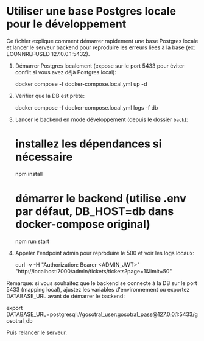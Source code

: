 Utiliser une base Postgres locale pour le développement
===============================================

Ce fichier explique comment démarrer rapidement une base Postgres locale et lancer le serveur backend pour reproduire les erreurs liées à la base (ex: ECONNREFUSED 127.0.0.1:5432).

1) Démarrer Postgres localement (expose sur le port 5433 pour éviter conflit si vous avez déjà Postgres local):

   docker compose -f docker-compose.local.yml up -d

2) Vérifier que la DB est prête:

   docker compose -f docker-compose.local.yml logs -f db

3) Lancer le backend en mode développement (depuis le dossier `back`):

   # installez les dépendances si nécessaire
   npm install

   # démarrer le backend (utilise .env par défaut, DB_HOST=db dans docker-compose original)
   npm run start

4) Appeler l'endpoint admin pour reproduire le 500 et voir les logs locaux:

   curl -v -H "Authorization: Bearer <ADMIN_JWT>" "http://localhost:7000/admin/tickets/tickets?page=1&limit=50"

Remarque: si vous souhaitez que le backend se connecte à la DB sur le port 5433 (mapping local), ajustez les variables d'environnement ou exportez DATABASE_URL avant de démarrer le backend:

   export DATABASE_URL=postgresql://gosotral_user:gosotral_pass@127.0.0.1:5433/gosotral_db

Puis relancer le serveur.
